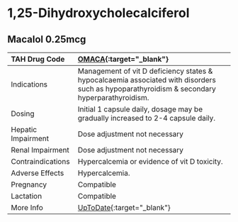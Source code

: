 # 1,25-Dihydroxycholecalciferol

## Macalol 0.25mcg

| TAH Drug Code      | [OMACA](https://www.tahsda.org.tw/drugs/hissearch.php?drug_code=OMACA){:target="_blank"}                                                    |
|:-------------------|:--------------------------------------------------------------------------------------------------------------------------------------------|
| Indications        | Management of vit D deficiency states & hypocalcaemia associated with disorders such as hypoparathyroidism & secondary hyperparathyroidism. |
| Dosing             | Initial 1 capsule daily, dosage may be gradually increased to 2-4 capsule daily.                                                            |
| Hepatic Impairment | Dose adjustment not necessary                                                                                                               |
| Renal Impairment   | Dose adjustment not necessary                                                                                                               |
| Contraindications  | Hypercalcemia or evidence of vit D toxicity.                                                                                                |
| Adverse Effects    | Hypercalcemia.                                                                                                                              |
| Pregnancy          | Compatible                                                                                                                                  |
| Lactation          | Compatible                                                                                                                                  |
| More Info          | [UpToDate](https://www.uptodate.com/contents/calcitriol-systemic-drug-information){:target="_blank"}                                        |

